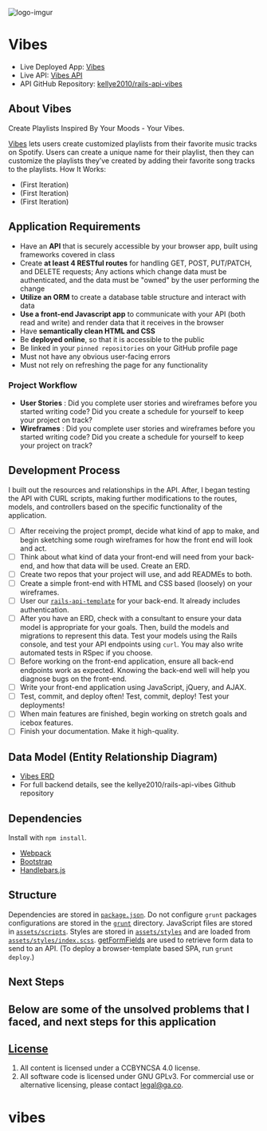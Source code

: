 ![logo-imgur](https://cloud.githubusercontent.com/assets/4691419/25890317/0e6b2d14-353b-11e7-9b48-358a08948e04.png)

# Vibes

- Live Deployed App: [Vibes](https://kellye2010.github.io/vibes/)
- Live API: [Vibes API](https://vibesforyou.herokuapp.com/)
- API GitHub Repository: [kellye2010/rails-api-vibes](https://github.com/kellye2010/rails-api-vibes)

## About Vibes


Create Playlists Inspired By Your Moods - Your Vibes.

[Vibes](https://kellye2010.github.io/vibes/) lets users create customized playlists from their favorite music tracks on Spotify. Users can create a unique name for their playlist, then they can customize the playlists they’ve created by adding their favorite song tracks to the playlists.
How It Works:
-   (First Iteration)
-   (First Iteration)
-   (First Iteration)


## Application Requirements

-   Have an **API** that is securely accessible by your browser app, built using
    frameworks covered in class
-   Create **at least 4 RESTful routes** for handling GET, POST, PUT/PATCH, and
    DELETE requests; Any actions which change data must be authenticated, and
    the data must be "owned" by the user performing the change
-   **Utilize an ORM** to create a database table structure and interact with
    data
-   **Use a front-end Javascript app** to communicate with your API (both read
    and write) and render data that it receives in the browser
-   Have **semantically clean HTML and CSS**
-   Be **deployed online**, so that it is accessible to the public
-   Be linked in your `pinned repositories` on your GitHub profile page
-   Must not have any obvious user-facing errors
-   Must not rely on refreshing the page for any functionality


### Project Workflow

-   **User Stories** : Did you complete user stories and wireframes before you
    started writing code? Did you create a schedule for yourself to keep your
    project on track?
-   **Wireframes** : Did you complete user stories and wireframes before you started writing code? Did you create a schedule for yourself to keep your project on track?


## Development Process
 I built out the resources and relationships in the API. After, I began testing the API with CURL scripts, making further modifications to the routes, models, and controllers based on the specific functionality of the application.
 -   [ ] After receiving the project prompt, decide what kind of app to make, and
    begin sketching some rough wireframes for how the front end will look and
    act.
-   [ ] Think about what kind of data your front-end will need from your
    back-end, and how that data will be used. Create an ERD.
-   [ ] Create two repos that your project will use, and add READMEs to both.
-   [ ] Create a simple front-end with HTML and CSS based (loosely) on your
    wireframes.
-   [ ] User our
    [`rails-api-template`](https://github.com/ga-wdi-boston/rails-api-template)
    for your back-end. It already includes authentication.
-   [ ] After you have an ERD, check with a consultant to ensure your data model
    is appropriate for your goals. Then, build the models and migrations to
    represent this data. Test your models using the Rails console, and test your
    API endpoints using `curl`. You may also write automated tests in RSpec if
    you choose.
-   [ ] Before working on the front-end application, ensure all back-end
    endpoints work as expected. Knowing the back-end well will help you diagnose
    bugs on the front-end.
-   [ ] Write your front-end application using JavaScript, jQuery, and AJAX.
-   [ ] Test, commit, and deploy often! Test, commit, deploy! Test your
    deployments!
-   [ ] When main features are finished, begin working on stretch goals and
    icebox features.
-   [ ] Finish your documentation. Make it high-quality.

## Data Model (Entity Relationship Diagram)

-   [Vibes ERD](https://cloud.githubusercontent.com/assets/4691419/25890338/17ebb552-353b-11e7-91e4-5a72c8dcd4eb.png)
-   For full backend details, see the kellye2010/rails-api-vibes Github repository

## Dependencies

Install with `npm install`.

-   [Webpack](https://webpack.github.io)
-   [Bootstrap](http://getbootstrap.com)
-   [Handlebars.js](http://handlebarsjs.com)


## Structure

Dependencies are stored in [`package.json`](package.json). Do not configure `grunt` packages configurations are stored in the
[`grunt`](grunt) directory. JavaScript files are stored in [`assets/scripts`](assets/scripts). Styles are stored in [`assets/styles`](assets/styles) and are loaded from [`assets/styles/index.scss`](assets/styles/index.scss). [getFormFields](forms.md) are used to retrieve form data to send to an API.
(To deploy a browser-template based SPA, run `grunt deploy`.)

## Next Steps
Below are some of the unsolved problems that I faced, and next steps for this application
-



## [License](LICENSE)

1.  All content is licensed under a CC­BY­NC­SA 4.0 license.
1.  All software code is licensed under GNU GPLv3. For commercial use or
    alternative licensing, please contact legal@ga.co.
# vibes
